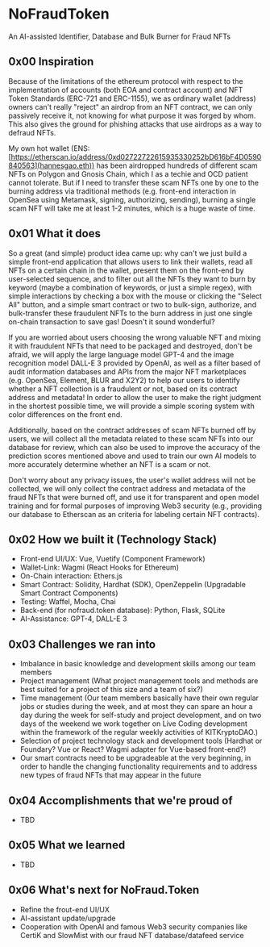 # NoFraudToken
An AI-assisted Identifier, Database and Bulk Burner for Fraud NFTs

## 0x00 Inspiration
Because of the limitations of the ethereum protocol with respect to the implementation of accounts (both EOA and contract account) and NFT Token Standards (ERC-721 and ERC-1155), we as ordinary wallet (address) owners can't really "reject" an airdrop from an NFT contract, we can only passively receive it, not knowing for what purpose it was forged by whom. This also gives the ground for phishing attacks that use airdrops as a way to defraud NFTs. 

My own hot wallet (ENS: [https://etherscan.io/address/0xd02722722615935330252bD616bF4D0590840563](hannesgao.eth)) has been airdropped hundreds of different scam NFTs on Polygon and Gnosis Chain, which I as a techie and OCD patient cannot tolerate. But if I need to transfer these scam NFTs one by one to the burning address via traditional methods (e.g. front-end interaction in OpenSea using Metamask, signing, authorizing, sending), burning a single scam NFT will take me at least 1-2 minutes, which is a huge waste of time. 

## 0x01 What it does
So a great (and simple) product idea came up: 
why can't we just build a simple front-end application that allows users to link their wallets, read all NFTs on a certain chain in the wallet, present them on the front-end by user-selected sequence, and to filter out all the NFTs they want to burn by keyword (maybe a combination of keywords, or just a simple regex), with simple interactions by checking a box with the mouse or clicking the "Select All" button, and a simple smart contract or two to bulk-sign, authorize, and bulk-transfer these fraudulent NFTs to the burn address in just one single on-chain transaction to save gas! Doesn't it sound wonderful? 

If you are worried about users choosing the wrong valuable NFT and mixing it with fraudulent NFTs that need to be packaged and destroyed, don't be afraid, we will apply the large language model GPT-4 and the image recognition model DALL-E 3 provided by OpenAI, as well as a filter based of audit information databases and APIs from the major NFT marketplaces (e.g. OpenSea, Element, BLUR and X2Y2) to help our users to identify whether a NFT collection is a fraudulent or not, based on its contract address and metadata! In order to allow the user to make the right judgment in the shortest possible time, we will provide a simple scoring system with color differences on the front end.

Additionally, based on the contract addresses of scam NFTs burned off by users, we will collect all the metadata related to these scam NFTs into our database for review, which can also be used to improve the accuracy of the prediction scores mentioned above and used to train our own AI models to more accurately determine whether an NFT is a scam or not. 

Don't worry about any privacy issues, the user's wallet address will not be collected, we will only collect the contract address and metadata of the fraud NFTs that were burned off, and use it for transparent and open model training and for formal purposes of improving Web3 security (e.g., providing our database to Etherscan as an criteria for labeling certain NFT contracts).

## 0x02 How we built it (Technology Stack)
- Front-end UI/UX: Vue, Vuetify (Component Framework)
- Wallet-Link: Wagmi (React Hooks for Ethereum)
- On-Chain interaction: Ethers.js
- Smart Contract: Solidity, Hardhat (SDK), OpenZeppelin (Upgradable Smart Contract Components)
- Testing: Waffel, Mocha, Chai
- Back-end (for nofraud.token database): Python, Flask, SQLite
- AI-Assistance: GPT-4, DALL-E 3

## 0x03 Challenges we ran into
- Imbalance in basic knowledge and development skills among our team members
- Project management (What project management tools and methods are best suited for a project of this size and a team of six?)
- Time management (Our team members basically have their own regular jobs or studies during the week, and at most they can spare an hour a day during the week for self-study and project development, and on two days of the weekend we work together on Live Coding development within the framework of the regular weekly activities of KITKryptoDAO.)
- Selection of project technology stack and development tools (Hardhat or Foundary? Vue or React? Wagmi adapter for Vue-based front-end?)
- Our smart contracts need to be upgradeable at the very beginning, in order to handle the changing functionality requirements and to address new types of fraud NFTs that may appear in the future

## 0x04 Accomplishments that we're proud of
- TBD

## 0x05 What we learned
- TBD

## 0x06 What's next for NoFraud.Token
- Refine the frout-end UI/UX
- AI-assistant update/upgrade
- Cooperation with OpenAI and famous Web3 security companies like CertiK and SlowMist with our fraud NFT database/datafeed service


